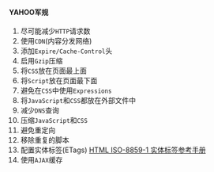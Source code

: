 #### YAHOO军规

1. 尽可能减少`HTTP`请求数
2. 使用`CDN`(内容分发网络)
3. 添加`Expire/Cache-Control`头
4. 启用`Gzip`压缩
5. 将`CSS`放在页面最上面
6. 将`Script`放在页面最下面
7. 避免在`CSS`中使用`Expressions`
8. 将`JavaScript`和`CSS`都放在外部文件中
9. 减少`DNS`查询
10. 压缩`JavaScript`和`CSS`
11. 避免重定向
12. 移除重复的脚本
13. 配置实体标签(ETags)
[HTML ISO-8859-1 实体标签参考手册](http://www.w3school.com.cn/tags/html_ref_entities.html) 
14. 使用`AJAX`缓存